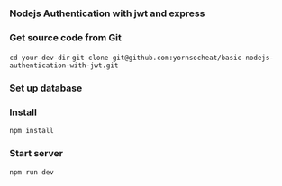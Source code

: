 ### Nodejs Authentication with jwt and express

### Get source code from Git

`cd your-dev-dir`
`git clone git@github.com:yornsocheat/basic-nodejs-authentication-with-jwt.git`

### Set up database

### Install

`npm install`

### Start server

`npm run dev`
